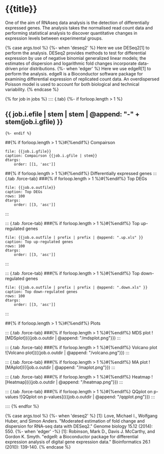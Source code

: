 # {{title}}

One of the aim of RNAseq data analysis is the detection of differentially expressed genes. The analysis takes the normalised read count data and performing statistical analysis to discover quantitative changes in expression levels between experimental groups.

{% case args.tool %}
	{%- when 'deseq2' %}
Here we use DESeq2[1] to perform the analysis. DESeq2 provides methods to test for differential expression by use of negative binomial generalized linear models; the estimates of dispersion and logarithmic fold changes incorporate data-driven prior distributions.
	{%- when 'edger' %}
Here we use edgeR[1] to perform the analysis. edgeR is a Bioconductor software package for examining differential expression of replicated count data. An overdispersed Poisson model is used to account for both biological and technical variability.
{% endcase %}

{% for job in jobs %}
:::: {.tab}
	{%- if forloop.length > 1 %}
## {{ job.i.efile | stem | stem | @append: "-" + stem(job.i.gfile) }}
	{%- endif %}

##{% if forloop.length > 1 %}#{%endif%} Compairson

```table
file: {{job.i.gfile}}
caption: Compairson {{job.i.gfile | stem}}
dtargs:
	order: [[1, 'asc']]
```

##{% if forloop.length > 1 %}#{%endif%} Differentially expressed genes
::: {.tab .force-tab}
###{% if forloop.length > 1 %}#{%endif%} Top DEGs

```table
file: {{job.o.outfile}}
caption: Top DEGs
rows: 100
dtargs:
	order: [[3, 'asc']]
```
:::

::: {.tab .force-tab}
###{% if forloop.length > 1 %}#{%endif%} Top up-regulated genes

```table
file: {{job.o.outfile | prefix | prefix | @append: ".up.xls" }}
caption: Top up-regulated genes
rows: 100
dtargs:
	order: [[3, 'asc']]
```
:::

::: {.tab .force-tab}
###{% if forloop.length > 1 %}#{%endif%} Top down-regulated genes

```table
file: {{job.o.outfile | prefix | prefix | @append: ".down.xls" }}
caption: Top down-regulated genes
rows: 100
dtargs:
	order: [[3, 'asc']]
```
:::

##{% if forloop.length > 1 %}#{%endif%} Plots

::: {.tab .force-tab}
###{% if forloop.length > 1 %}#{%endif%} MDS plot
![MDSplot]({{job.o.outdir | @append: "/mdsplot.png"}})
:::

::: {.tab .force-tab}
###{% if forloop.length > 1 %}#{%endif%} Volcano plot
![Volcano plot]({{job.o.outdir | @append: "/volcano.png"}})
:::

::: {.tab .force-tab}
###{% if forloop.length > 1 %}#{%endif%} MA plot
![MAplot]({{job.o.outdir | @append: "/maplot.png"}})
:::

::: {.tab .force-tab}
###{% if forloop.length > 1 %}#{%endif%} Heatmap
![Heatmap]({{job.o.outdir | @append: "/heatmap.png"}})
:::


::: {.tab .force-tab}
###{% if forloop.length > 1 %}#{%endif%} QQplot on p-values
![QQplot on p-values]({{job.o.outdir | @append: "/qqplot.png"}})
:::

::::
{% endfor %}


{% case args.tool %}
	{%- when 'deseq2' %}
[1]: Love, Michael I., Wolfgang Huber, and Simon Anders. "Moderated estimation of fold change and dispersion for RNA-seq data with DESeq2." Genome biology 15.12 (2014): 550.
	{%- when 'edger' -%}
[1]: Robinson, Mark D., Davis J. McCarthy, and Gordon K. Smyth. "edgeR: a Bioconductor package for differential expression analysis of digital gene expression data." Bioinformatics 26.1 (2010): 139-140.
{% endcase %}